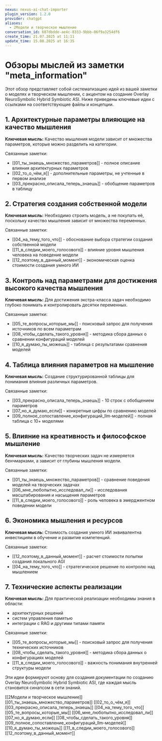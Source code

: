 ```yaml
---
nexus: nexus-ai-chat-importer
plugin_version: 1.2.0
provider: chatgpt
aliases:
  - 2Модели и творческое мышление
conversation_id: 687dbdde-ae4c-8333-9bbb-06f9a3254df6
create_time: 21.07.2025 at 11:11
update_time: 15.08.2025 at 16:35
---
```

# Обзоры мыслей из заметки "meta_information"

Этот обзор представляет собой систематизацию идей из вашей заметки о моделях и творческом мышлении, с акцентом на создание Overlay NeuroSymbolic Hybrid Symbiotic ASI. Ниже приведены ключевые идеи с ссылками на соответствующие файлы и концепции.

## 1. Архитектурные параметры влияющие на качество мышления

**Ключевая мысль:** Качество мышления модели зависит от множества параметров, которые можно разделить на категории.

Связанные заметки:
- [[01_ты_знаешь_множество_параметров]] - полное описание влияния архитектурных параметров
- [[02_то_о_чём_я]] - дополнительные параметры, не учтенные в первом анализе  
- [[03_прекрасно_описала_теперь_знаешь]] - обобщение параметров в таблицу

## 2. Стратегия создания собственной модели

**Ключевая мысль:** Необходимо строить модель, а не покупать её, поскольку качество мышления зависит от множества переменных.

Связанные заметки:
- [[04_на_тему_того_что]] - обоснование выбора стратегии создания собственной модели
- [[11_в_следии_моего_голосового]] - влияние уровня мышления человека на поведение модели  
- [[12_поэтому_в_данный_момент]] - экономическая оценка стоимости создания умного ИИ

## 3. Контроль над параметрами для достижения высокого качества мышления

**Ключевая мысль:** Для достижения экстра-класса задач необходимо глубоко понимать и контролировать десятки переменных.

Связанные заметки:
- [[05_те_вопросы_которые_мы]] - поисковый запрос для получения источников по всем параметрам
- [[08_чтобы_сделать_такого_уровня]] - методика сбора данных о сравнении конфигураций моделей  
- [[10_я_думаю_ты_можешь]] - таблица с результатами сравнения моделей

## 4. Таблица влияния параметров на мышление

**Ключевая мысль:** Создание структурированной таблицы для понимания влияния различных параметров.

Связанные заметки:
- [[03_прекрасно_описала_теперь_знаешь]] - 10 строк с обобщением параметров
- [[07_но_я_думаю_если]] - конкретные цифры по сравнению моделей  
- [[09_полное_сопоставление_конфигураций_llm-моделей]] - полная таблица с 10+ моделями

## 5. Влияние на креативность и философское мышление

**Ключевая мысль:** Качество творческих задач не измеряется бенчмарками, а зависит от глубины мышления модели.

Связанные заметки:
- [[01_ты_знаешь_множество_параметров]] - сравнение поведения моделей на творческих задачах
- [[06_мне_любопытно_исследовал_ли]] - исследования масштабирования и насыщения параметров  
- [[11_в_следии_моего_голосового]] - роль человека в эмерджентном поведении модели

## 6. Экономика мышления и ресурсов

**Ключевая мысль:** Стоимость создания умного ИИ эквивалентна инвестициям в обучение и развитие компетенций.

Связанные заметки:
- [[12_поэтому_в_данный_момент]] - расчет стоимости попытки создания локального AGI
- [[04_на_тему_того_что]] - стратегическое решение по контролю над мышлением

## 7. Технические аспекты реализации

**Ключевая мысль:** Для практической реализации необходимы знания в области: 
- архитектурных решений  
- систем управления памятью
- интеграции с RAG и другими типами памяти  

Связанные заметки:
- [[05_те_вопросы_которые_мы]] - поисковый запрос для получения технических источников  
- [[08_чтобы_сделать_такого_уровня]] - методика сбора данных о конфигурациях моделей
- [[11_в_следии_моего_голосового]] - важность понимания внутренней структуры модели

Эти идеи формируют основу для создания документации по созданию Overlay NeuroSymbolic Hybrid Symbiotic ASI, где каждая мысль становится синапсом в сети знаний.

[[2Модели и творческое мышление]]
[[01_ты_знаешь_множество_параметров]]
[[02_то_о_чём_я]]
[[03_прекрасно_описала_теперь_знаешь]]
[[04_на_тему_того_что]]
[[05_те_вопросы_которые_мы]]
[[06_мне_любопытно_исследовал_ли]]
[[07_но_я_думаю_если]]
[[08_чтобы_сделать_такого_уровня]]
[[09_полное_сопоставление_конфигураций_llm-моделей]]
[[10_я_думаю_ты_можешь]]
[[11_в_следии_моего_голосового]]
[[12_поэтому_в_данный_момент]]
